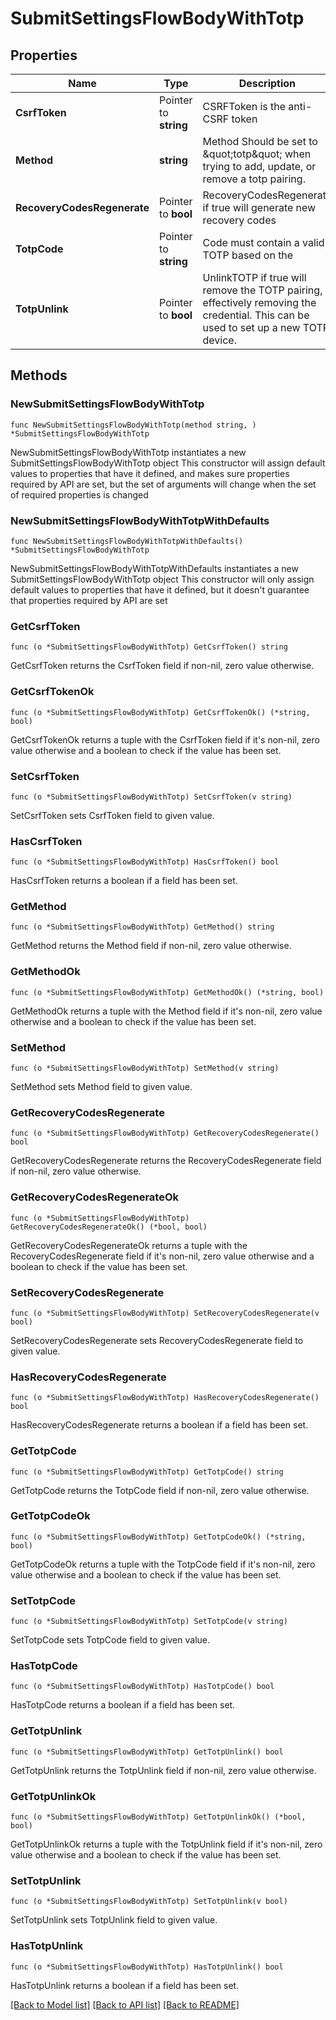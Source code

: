 # SubmitSettingsFlowBodyWithTotp

## Properties

Name | Type | Description | Notes
------------ | ------------- | ------------- | -------------
**CsrfToken** | Pointer to **string** | CSRFToken is the anti-CSRF token | [optional] 
**Method** | **string** | Method  Should be set to \&quot;totp\&quot; when trying to add, update, or remove a totp pairing. | 
**RecoveryCodesRegenerate** | Pointer to **bool** | RecoveryCodesRegenerate if true will generate new recovery codes | [optional] 
**TotpCode** | Pointer to **string** | Code must contain a valid TOTP based on the | [optional] 
**TotpUnlink** | Pointer to **bool** | UnlinkTOTP if true will remove the TOTP pairing, effectively removing the credential. This can be used to set up a new TOTP device. | [optional] 

## Methods

### NewSubmitSettingsFlowBodyWithTotp

`func NewSubmitSettingsFlowBodyWithTotp(method string, ) *SubmitSettingsFlowBodyWithTotp`

NewSubmitSettingsFlowBodyWithTotp instantiates a new SubmitSettingsFlowBodyWithTotp object
This constructor will assign default values to properties that have it defined,
and makes sure properties required by API are set, but the set of arguments
will change when the set of required properties is changed

### NewSubmitSettingsFlowBodyWithTotpWithDefaults

`func NewSubmitSettingsFlowBodyWithTotpWithDefaults() *SubmitSettingsFlowBodyWithTotp`

NewSubmitSettingsFlowBodyWithTotpWithDefaults instantiates a new SubmitSettingsFlowBodyWithTotp object
This constructor will only assign default values to properties that have it defined,
but it doesn't guarantee that properties required by API are set

### GetCsrfToken

`func (o *SubmitSettingsFlowBodyWithTotp) GetCsrfToken() string`

GetCsrfToken returns the CsrfToken field if non-nil, zero value otherwise.

### GetCsrfTokenOk

`func (o *SubmitSettingsFlowBodyWithTotp) GetCsrfTokenOk() (*string, bool)`

GetCsrfTokenOk returns a tuple with the CsrfToken field if it's non-nil, zero value otherwise
and a boolean to check if the value has been set.

### SetCsrfToken

`func (o *SubmitSettingsFlowBodyWithTotp) SetCsrfToken(v string)`

SetCsrfToken sets CsrfToken field to given value.

### HasCsrfToken

`func (o *SubmitSettingsFlowBodyWithTotp) HasCsrfToken() bool`

HasCsrfToken returns a boolean if a field has been set.

### GetMethod

`func (o *SubmitSettingsFlowBodyWithTotp) GetMethod() string`

GetMethod returns the Method field if non-nil, zero value otherwise.

### GetMethodOk

`func (o *SubmitSettingsFlowBodyWithTotp) GetMethodOk() (*string, bool)`

GetMethodOk returns a tuple with the Method field if it's non-nil, zero value otherwise
and a boolean to check if the value has been set.

### SetMethod

`func (o *SubmitSettingsFlowBodyWithTotp) SetMethod(v string)`

SetMethod sets Method field to given value.


### GetRecoveryCodesRegenerate

`func (o *SubmitSettingsFlowBodyWithTotp) GetRecoveryCodesRegenerate() bool`

GetRecoveryCodesRegenerate returns the RecoveryCodesRegenerate field if non-nil, zero value otherwise.

### GetRecoveryCodesRegenerateOk

`func (o *SubmitSettingsFlowBodyWithTotp) GetRecoveryCodesRegenerateOk() (*bool, bool)`

GetRecoveryCodesRegenerateOk returns a tuple with the RecoveryCodesRegenerate field if it's non-nil, zero value otherwise
and a boolean to check if the value has been set.

### SetRecoveryCodesRegenerate

`func (o *SubmitSettingsFlowBodyWithTotp) SetRecoveryCodesRegenerate(v bool)`

SetRecoveryCodesRegenerate sets RecoveryCodesRegenerate field to given value.

### HasRecoveryCodesRegenerate

`func (o *SubmitSettingsFlowBodyWithTotp) HasRecoveryCodesRegenerate() bool`

HasRecoveryCodesRegenerate returns a boolean if a field has been set.

### GetTotpCode

`func (o *SubmitSettingsFlowBodyWithTotp) GetTotpCode() string`

GetTotpCode returns the TotpCode field if non-nil, zero value otherwise.

### GetTotpCodeOk

`func (o *SubmitSettingsFlowBodyWithTotp) GetTotpCodeOk() (*string, bool)`

GetTotpCodeOk returns a tuple with the TotpCode field if it's non-nil, zero value otherwise
and a boolean to check if the value has been set.

### SetTotpCode

`func (o *SubmitSettingsFlowBodyWithTotp) SetTotpCode(v string)`

SetTotpCode sets TotpCode field to given value.

### HasTotpCode

`func (o *SubmitSettingsFlowBodyWithTotp) HasTotpCode() bool`

HasTotpCode returns a boolean if a field has been set.

### GetTotpUnlink

`func (o *SubmitSettingsFlowBodyWithTotp) GetTotpUnlink() bool`

GetTotpUnlink returns the TotpUnlink field if non-nil, zero value otherwise.

### GetTotpUnlinkOk

`func (o *SubmitSettingsFlowBodyWithTotp) GetTotpUnlinkOk() (*bool, bool)`

GetTotpUnlinkOk returns a tuple with the TotpUnlink field if it's non-nil, zero value otherwise
and a boolean to check if the value has been set.

### SetTotpUnlink

`func (o *SubmitSettingsFlowBodyWithTotp) SetTotpUnlink(v bool)`

SetTotpUnlink sets TotpUnlink field to given value.

### HasTotpUnlink

`func (o *SubmitSettingsFlowBodyWithTotp) HasTotpUnlink() bool`

HasTotpUnlink returns a boolean if a field has been set.


[[Back to Model list]](../README.md#documentation-for-models) [[Back to API list]](../README.md#documentation-for-api-endpoints) [[Back to README]](../README.md)


